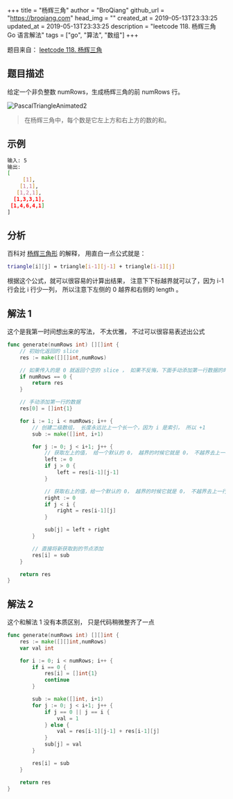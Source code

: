 +++
title = "杨辉三角"
author = "BroQiang"
github_url = "https://broqiang.com"
head_img = ""
created_at = 2019-05-13T23:33:25
updated_at = 2019-05-13T23:33:25
description = "leetcode 118. 杨辉三角 Go 语言解法"
tags = ["go", "算法", "数组"]
+++

题目来自： [leetcode 118. 杨辉三角](https://leetcode-cn.com/problems/pascals-triangle)

## 题目描述

给定一个非负整数 numRows，生成杨辉三角的前 numRows 行。

![PascalTriangleAnimated2](https://i.loli.net/2019/05/13/5cd98f4223bb157639.gif)

> 在杨辉三角中，每个数是它左上方和右上方的数的和。

## 示例

```bash
输入: 5
输出:
[
     [1],
    [1,1],
   [1,2,1],
  [1,3,3,1],
 [1,4,6,4,1]
]
```

## 分析

百科对 [杨辉三角形](https://zh.wikipedia.org/wiki/%E6%9D%A8%E8%BE%89%E4%B8%89%E8%A7%92%E5%BD%A2)
的解释， 用直白一点公式就是：

```bash
triangle[i][j] = triangle[i-1][j-1] + triangle[i-1][j]
```

根据这个公式，就可以很容易的计算出结果， 注意下下标越界就可以了，因为 i-1 行会比 i 行少一列，
所以注意下左侧的 0 越界和右侧的 length 。

## 解法 1

这个是我第一时间想出来的写法， 不太优雅， 不过可以很容易表述出公式

```go
func generate(numRows int) [][]int {
    // 初始化返回的 slice
    res := make([][]int,numRows)

    // 如果传入的是 0 就返回个空的 slice ， 如果不反悔，下面手动添加第一行数据的时候就 painc
    if numRows == 0 {
        return res
    }

    // 手动添加第一行的数据
    res[0] = []int{1}

    for i := 1; i < numRows; i++ {
        // 创建二级数组， 长度永远比上一个长一个，因为 i 是索引， 所以 +1
        sub := make([]int, i+1)

        for j := 0; j < i+1; j++ {
            // 获取左上的值， 给一个默认的 0， 越界的时候它就是 0， 不越界去上一行去取值
            left := 0
            if j > 0 {
                left = res[i-1][j-1]
            }

            // 获取右上的值，给一个默认的 0， 越界的时候它就是 0， 不越界去上一行去取值
            right := 0
            if j < i {
                right = res[i-1][j]
            }

            sub[j] = left + right
        }

        // 直接将新获取到的节点添加
        res[i] = sub
    }

    return res
}
```

## 解法 2

这个和解法 1 没有本质区别， 只是代码稍微整齐了一点

```go
func generate(numRows int) [][]int {
    res := make([][]int,numRows)
    var val int

    for i := 0; i < numRows; i++ {
        if i == 0 {
            res[i] = []int{1}
            continue
        }

        sub := make([]int, i+1)
        for j := 0; j < i+1; j++ {
            if j == 0 || j == i {
                val = 1
            } else {
                val = res[i-1][j-1] + res[i-1][j]
            }
            sub[j] = val
        }

        res[i] = sub
    }

    return res
}
```
